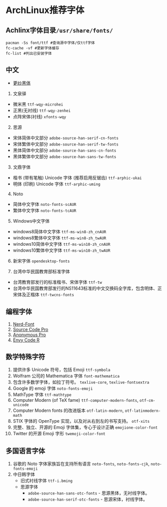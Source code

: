 # ArchLinux推荐字体

## Achlinx字体目录`/usr/share/fonts/`
```shell
pacman -Ss font/ttf #查询源中字体/仅ttf字体
fc-cache -vf #更新字体缓存
fc-list #列出已安装字体
```

## 中文

* [更纱黑体](https://userstyles.org/styles/176879/sarasa-gothic)

1. 文泉驿
- 微米黑
    `ttf-wqy-microhei`
- 正黑(无衬线)
    `ttf-wqy-zenhei`
- 点阵宋体(衬线)
    `xfonts-wqy`

2. 思源
- 宋体简体中文部分
    `adobe-source-han-serif-cn-fonts`
- 宋体繁体中文部分
    `adobe-source-han-serif-tw-fonts`
- 黑体简体中文部分
    `adobe-source-han-sans-cn-fonts`
- 黑体繁体中文部分
    `adobe-source-han-sans-tw-fonts`

3. 文鼎字体
- 楷书 (带有笔触) Unicode 字体 (推荐启用反锯齿)
    `ttf-arphic-ukai`
- 明体 (印刷) Unicode 字体
    `ttf-arphic-uming`

4. Noto
- 简体中文字体
    `noto-fonts-scAUR`
- 繁体中文字体
    `noto-fonts-tcAUR`

5. Windows中文字体

- windows8简体中文字体
    `ttf-ms-win8-zh_cnAUR`
- windows8繁体中文字体
    `ttf-ms-win8-zh_twAUR`
- windows10简体中文字体
    `ttf-ms-win10-zh_cnAUR`
- windows10繁体中文字体
    `ttf-ms-win10-zh_twAUR`

6. 新宋字体
    `opendesktop-fonts`

7. 台湾中华民国教育部标准字体
- 台湾教育部发行的标准楷书、宋体字体
    `ttf-tw`
- 台湾中华民国教育部发行的NS11643标准的中文交换码全字库，包含明体、正宋体及正楷体
    `ttf-twcns-fonts`

## 编程字体
1. [Nerd-Font](https://github.com/ryanoasis/nerd-fonts/releases)
2. [Source Code Pro](https://github.com/adobe-fonts/source-code-pro)
3. [Anonymous Pro](https://www.marksimonson.com/fonts/view/anonymous-pro)
4. [Envy Code R](https://damieng.com/blog/2008/05/26/envy-code-r-preview-7-coding-font-released)

## 数学特殊字符
1. 提供许多 Unicode 符号，包括 Emoji
    `ttf-symbola`
2. Wolfram 公司的 Mathematica 字体
    `font-mathematica`
3. 包含许多数学字体，如拉丁符号。
    `texlive-core`, `texlive-fontsextra`
4. Google 的 emoji 字体
    `noto-fonts-emoji`
5. MathType 字体
    `ttf-mathtype`
6. Computer Modern (of TeX fame)
    `ttf-computer-modern-fonts`, `otf-cm-unicode`
7. Computer Modern fonts 的改进版本
    `otf-latin-modern`, `otf-latinmodern-math`
8. STIX 字体的 OpenType 实现，以及对从右到左的书写支持。
    `otf-xits`
9. 完整、独立、开源的 Emoji 字体集，专心于设计正确
    `emojione-color-font`
10. Twitter 的开源 Emoji 字形
    `twemoji-color-font`

## 多国语言字体
1. 谷歌的 Noto 字体家族旨在支持所有语言
    `noto-fonts`, `noto-fonts-cjk`, `noto-fonts-emoji`
2. 中日韩字体
    * 旧式衬线字体
         `ttf-i.bming`
    * 思源字体
         - `adobe-source-han-sans-otc-fonts` - 思源黑体，无衬线字体。
         - `adobe-source-han-serif-otc-fonts` - 思源宋体，衬线字体。

